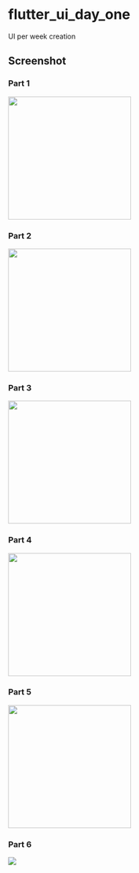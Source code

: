 # flutter_ui_day_one

UI per week creation
## Screenshot
### Part 1
<img src="https://user-images.githubusercontent.com/11628897/90851929-d197ea80-e37e-11ea-8c98-6e1751fccd6d.jpg" width="250">

### Part 2
<img src="https://user-images.githubusercontent.com/11628897/91111359-02329980-e689-11ea-91d7-d0a3ace0f644.jpg" width="250">

### Part 3
<img src="https://user-images.githubusercontent.com/11628897/91116675-8854dd00-e695-11ea-85b3-4d9eb12cd268.jpg" width="250">

### Part 4
<img src="https://user-images.githubusercontent.com/11628897/91246504-a6374600-e758-11ea-8767-1c756203ba21.jpg" width="250">

### Part 5
<img src="https://user-images.githubusercontent.com/11628897/91528935-096bd880-e911-11ea-801b-2e6523b1ba77.jpg" width="250">

### Part 6
<img src="https://user-images.githubusercontent.com/11628897/91935015-6262b480-ecf5-11ea-8c9a-89caf621e66a.jpg">
